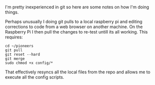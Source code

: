I'm pretty inexperienced in git so here are some notes on how I'm doing things.

Perhaps unusually I doing git pulls to a local raspberry pi and editing corrections to code from a web browser on another machine. On the Raspberry Pi I then pull the changes to re-test untill its all working.  This requires:
```
cd ~/pioneers
git pull
git reset --hard
git merge
sudo chmod +x config/*
```
That effectively resyncs all the local files from the repo and allows me to execute all the config scripts.
